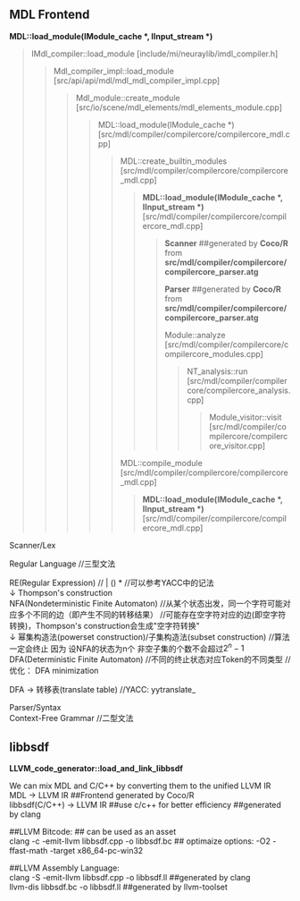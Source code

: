 ## MDL Frontend  

**MDL::load_module\(IModule_cache \*, IInput_stream \*\)**  

> IMdl_compiler::load_module \[include/mi/neuraylib/imdl_compiler.h\]  
>>  
>> Mdl_compiler_impl::load_module \[src/api/api/mdl/mdl_mdl_compiler_impl.cpp\]   
>>>  
>>> Mdl_module::create_module \[src/io/scene/mdl_elements/mdl_elements_module.cpp\]   
>>>>  
>>>> MDL::load_module(IModule_cache *) \[src/mdl/compiler/compilercore/compilercore_mdl.cpp\]   
>>>>>  
>>>>> MDL::create_builtin_modules \[src/mdl/compiler/compilercore/compilercore_mdl.cpp\]   
>>>>>>  
>>>>>> **MDL::load_module\(IModule_cache \*, IInput_stream \*\)** \[src/mdl/compiler/compilercore/compilercore_mdl.cpp\]  
>>>>>>>  
>>>>>>> **Scanner** \#\#generated by **Coco/R** from **src/mdl/compiler/compilercore/compilercore_parser.atg**  
>>>>>>>  
>>>>>>> **Parser** \#\#generated by **Coco/R** from **src/mdl/compiler/compilercore/compilercore_parser.atg**  
>>>>>>>  
>>>>>>> Module::analyze \[src/mdl/compiler/compilercore/compilercore_modules.cpp\]   
>>>>>>>>    
>>>>>>>> NT_analysis::run \[src/mdl/compiler/compilercore/compilercore_analysis.cpp\]  
>>>>>>>>>    
>>>>>>>>> Module_visitor::visit \[src/mdl/compiler/compilercore/compilercore_visitor.cpp\]  
>>>>>  
>>>>> MDL::compile_module \[src/mdl/compiler/compilercore/compilercore_mdl.cpp\]  
>>>>>>  
>>>>>> **MDL::load_module\(IModule_cache \*, IInput_stream \*\)** \[src/mdl/compiler/compilercore/compilercore_mdl.cpp\]       

Scanner/Lex  
   
Regular Language //三型文法

RE(Regular Expression) // | () *  //可以参考YACC中的记法     
 ↓ Thompson's construction    
NFA(Nondeterministic Finite Automaton) //从某个状态出发，同一个字符可能对应多个不同的边（即产生不同的转移结果） //可能存在空字符对应的边(即空字符转换)，Thompson's construction会生成"空字符转换"         
 ↓ 幂集构造法(powerset construction)/子集构造法(subset construction)  //算法一定会终止 因为 设NFA的状态为n个 非空子集的个数不会超过$2^n-1$  
DFA(Deterministic Finite Automaton) //不同的终止状态对应Token的不同类型 //优化： DFA minimization    
  
DFA -> 转移表(translate table) //YACC: yytranslate_    

Parser/Syntax   
Context-Free Grammar //二型文法  
  
## libbsdf  
**LLVM_code_generator::load_and_link_libbsdf**  

We can mix MDL and C/C++ by converting them to the unified LLVM IR  
MDL -> LLVM IR  \#\#Frontend generated by Coco/R  
libbsdf(C/C++) -> LLVM IR  \#\#use c/c++ for better efficiency  \#\#generated by clang  

\#\#LLVM Bitcode: \#\# can be used as an asset    
clang -c -emit-llvm libbsdf.cpp -o libbsdf.bc \#\# optimaize options: -O2 -ffast-math -target x86_64-pc-win32    

\#\#LLVM Assembly Language:  
clang -S -emit-llvm libbsdf.cpp -o libbsdf.ll \#\#generated by clang  
llvm-dis libbsdf.bc -o libbsdf.ll \#\#generated by llvm-toolset    